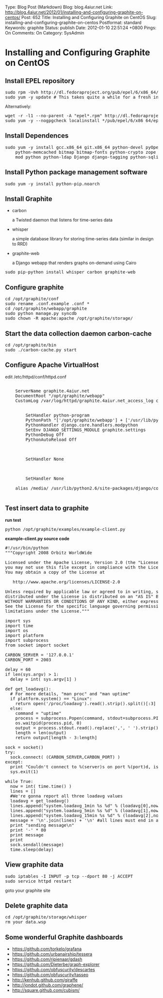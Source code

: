 Type: Blog Post (Markdown)
Blog: blog.4aiur.net
Link: http://blog.4aiur.net/2012/01/installing-and-configuring-graphite-on-centos/
Post: 652
Title: Installing and Configuring Graphite on CentOS
Slug: installing-and-configuring-graphite-on-centos
Postformat: standard
Keywords: graphite
Status: publish
Date: 2012-01-10 22:51:24 +0800
Pings: On
Comments: On
Category: SysAdmin

Installing and Configuring Graphite on CentOS
=============================================

Install EPEL repository
-----------------------

<pre lang="bash">
sudo rpm -Uvh http://dl.fedoraproject.org/pub/epel/6/x86_64/epel-release-6-8.noarch.rpm
sudo yum -y update # This takes quite a while for a fresh install
</pre>

Alternatively:

<pre lang="bash">
wget -r -l1 --no-parent -A "epel*.rpm" http://dl.fedoraproject.org/pub/epel/6/x86_64/
sudo yum -y --nogpgcheck localinstall */pub/epel/6/x86_64/epel-*.rpm
</pre>

Install Dependences
-------------------

<pre lang="bash">
sudo yum -y install gcc.x86_64 git.x86_64 python-devel pyOpenSSL \
    python-memcached bitmap bitmap-fonts python-crypto zope pycairo \
    mod_python python-ldap Django django-tagging python-sqlite2
</pre>

Install Python package management software
------------------------------------------

<pre lang="bash">
sudo yum -y install python-pip.noarch
</pre>

Install Graphite
----------------

* carbon

    a Twisted daemon that listens for time-series data

* whisper

    a simple database library for storing time-series data (similar in design to RRD)

* graphite-web

    a Django webapp that renders graphs on-demand using Cairo

<pre lang="bash">
sudo pip-python install whisper carbon graphite-web 
</pre>

Configure graphite
------------------

<pre lang="bash">
cd /opt/graphite/conf
sudo rename .conf.example .conf *
cd /opt/graphite/webapp/graphite
sudo python manage.py syncdb
sudo chown -R apache:apache /opt/graphite/storage/
</pre>

Start the data collection daemon carbon-cache
---------------------------------------------

<pre lang="bash">
cd /opt/graphite/bin
sudo ./carbon-cache.py start
</pre>

Configure Apache VirtualHost
----------------------------

edit /etc/httpd/conf/httpd.conf

<pre lang="xml">
<VirtualHost *:80>
    ServerName graphite.4aiur.net
    DocumentRoot "/opt/graphite/webapp"
    CustomLog /var/log/httpd/graphite.4aiur.net_access_log combined

    <Location "/">
        SetHandler python-program
        PythonPath "['/opt/graphite/webapp'] + ['/usr/lib/python/site-packages/'] + sys.path"
        PythonHandler django.core.handlers.modpython
        SetEnv DJANGO_SETTINGS_MODULE graphite.settings
        PythonDebug Off
        PythonAutoReload Off
    </Location>
    
    <Location "/content/">
        SetHandler None
    </Location>
    
    <Location "/media/">
        SetHandler None
    </Location>
    alias /media/ /usr/lib/python2.6/site-packages/django/contrib/admin/media/
</VirtualHost>
</pre>

Test insert data to graphite
----------------------------

**run test**
<pre lang="bash">
python /opt/graphite/examples/example-client.py
</pre>

**example-client.py source code**
<pre lang="python">
#!/usr/bin/python
"""Copyright 2008 Orbitz WorldWide

Licensed under the Apache License, Version 2.0 (the "License");
you may not use this file except in compliance with the License.
You may obtain a copy of the License at

   http://www.apache.org/licenses/LICENSE-2.0

Unless required by applicable law or agreed to in writing, software
distributed under the License is distributed on an "AS IS" BASIS,
WITHOUT WARRANTIES OR CONDITIONS OF ANY KIND, either express or implied.
See the License for the specific language governing permissions and
limitations under the License."""

import sys
import time
import os
import platform
import subprocess
from socket import socket

CARBON_SERVER = '127.0.0.1'
CARBON_PORT = 2003

delay = 60
if len(sys.argv) > 1:
  delay = int( sys.argv[1] )

def get_loadavg():
  # For more details, "man proc" and "man uptime"
  if platform.system() == "Linux":
    return open('/proc/loadavg').read().strip().split()[:3]
  else:
    command = "uptime"
    process = subprocess.Popen(command, stdout=subprocess.PIPE, shell=True)
    os.waitpid(process.pid, 0)
    output = process.stdout.read().replace(',', ' ').strip().split()
    length = len(output)
    return output[length - 3:length]

sock = socket()
try:
  sock.connect( (CARBON_SERVER,CARBON_PORT) )
except:
  print "Couldn't connect to %(server)s on port %(port)d, is carbon-agent.py running?" % { 'server':CARBON_SERVER, 'port':CARBON_PORT }
  sys.exit(1)

while True:
  now = int( time.time() )
  lines = []
  #We're gonna report all three loadavg values
  loadavg = get_loadavg()
  lines.append("system.loadavg_1min %s %d" % (loadavg[0],now))
  lines.append("system.loadavg_5min %s %d" % (loadavg[1],now))
  lines.append("system.loadavg_15min %s %d" % (loadavg[2],now))
  message = '\n'.join(lines) + '\n' #all lines must end in a newline
  print "sending message\n"
  print '-' * 80
  print message
  print
  sock.sendall(message)
  time.sleep(delay)
</pre>

View graphite data
------------------

<pre lang="bash">
sudo iptables -I INPUT -p tcp --dport 80 -j ACCEPT
sudo service httpd restart
</pre>

goto your graphite site

Delete graphite data
--------------------

<pre lang="bash">
cd /opt/graphite/storage/whisper
rm your_data.wsp
</pre>

Some wonderful Graphite dashboards
----------------------------------

* <https://github.com/torkelo/grafana>
* <https://github.com/urbanairship/tessera>
* <https://github.com/ripienaar/gdash>
* <https://github.com/Dieterbe/graph-explorer>
* <https://github.com/obfuscurity/descartes>
* <https://github.com/obfuscurity/tasseo>
* <http://kenhub.github.com/giraffe>
* <http://jondot.github.com/graphene/>
* <http://square.github.com/cubism/>
